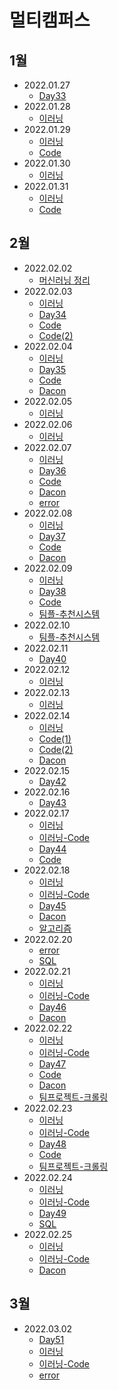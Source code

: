 # 멀티캠퍼스
## 1월
- 2022.01.27
    - [Day33](https://juwon2021.tistory.com/189)
- 2022.01.28
    - [이러닝](https://juwon2021.tistory.com/191)
- 2022.01.29
    - [이러닝](https://juwon2021.tistory.com/192)
    - [Code](https://juwon2021.tistory.com/193)
- 2022.01.30
    - [이러닝](https://juwon2021.tistory.com/195)
- 2022.01.31
    - [이러닝](https://juwon2021.tistory.com/197)
    - [Code](https://juwon2021.tistory.com/196)

## 2월
- 2022.02.02
    - [머신러닝 정리](https://juwon2021.tistory.com/198)
- 2022.02.03
    - [이러닝](https://juwon2021.tistory.com/201)
    - [Day34](https://juwon2021.tistory.com/199)
    - [Code](https://juwon2021.tistory.com/200)
    - [Code(2)](https://juwon2021.tistory.com/205)
- 2022.02.04
    - [이러닝](https://juwon2021.tistory.com/206)
    - [Day35](https://juwon2021.tistory.com/203)
    - [Code](https://juwon2021.tistory.com/202)
    - [Dacon](https://juwon2021.tistory.com/204)
- 2022.02.05
    - [이러닝](https://juwon2021.tistory.com/207)
- 2022.02.06
    - [이러닝](https://juwon2021.tistory.com/208)
- 2022.02.07
    - [이러닝](https://juwon2021.tistory.com/209)
    - [Day36](https://juwon2021.tistory.com/212)
    - [Code](https://juwon2021.tistory.com/213)
    - [Dacon](https://juwon2021.tistory.com/211)
    - [error](https://juwon2021.tistory.com/210)
- 2022.02.08
    - [이러닝](https://juwon2021.tistory.com/214)
    - [Day37](https://juwon2021.tistory.com/216)
    - [Code](https://juwon2021.tistory.com/217)
    - [Dacon](https://juwon2021.tistory.com/215)
- 2022.02.09
    - [이러닝](https://juwon2021.tistory.com/221)
    - [Day38](https://juwon2021.tistory.com/218)
    - [Code](https://juwon2021.tistory.com/219)
    - [팀플-추천시스템](https://juwon2021.tistory.com/220)
- 2022.02.10
    - [팀플-추천시스템](https://juwon2021.tistory.com/222)
- 2022.02.11
    - [Day40](https://juwon2021.tistory.com/223)
- 2022.02.12
    - [이러닝](https://juwon2021.tistory.com/224)
- 2022.02.13
    - [이러닝](https://juwon2021.tistory.com/225)
- 2022.02.14
    - [이러닝](https://juwon2021.tistory.com/227)
    - [Code(1)](https://juwon2021.tistory.com/230)
    - [Code(2)](https://juwon2021.tistory.com/231)
    - [Dacon](https://juwon2021.tistory.com/226)
- 2022.02.15
    - [Day42](https://juwon2021.tistory.com/229)
- 2022.02.16
    - [Day43](https://juwon2021.tistory.com/233)
- 2022.02.17
    - [이러닝](https://juwon2021.tistory.com/236)
    - [이러닝-Code](https://juwon2021.tistory.com/237)
    - [Day44](https://juwon2021.tistory.com/234)
    - [Code](https://juwon2021.tistory.com/235)
- 2022.02.18
    - [이러닝](https://juwon2021.tistory.com/241)
    - [이러닝-Code](https://juwon2021.tistory.com/240)
    - [Day45](https://juwon2021.tistory.com/238)
    - [Dacon](https://juwon2021.tistory.com/242)
    - [알고리즘](https://juwon2021.tistory.com/239)
- 2022.02.20
    - [error](https://juwon2021.tistory.com/243)
    - [SQL](https://juwon2021.tistory.com/244)
- 2022.02.21
    - [이러닝](https://juwon2021.tistory.com/245)
    - [이러닝-Code](https://juwon2021.tistory.com/248)
    - [Day46](https://juwon2021.tistory.com/247)
    - [Dacon](https://juwon2021.tistory.com/246)
- 2022.02.22
    - [이러닝](https://juwon2021.tistory.com/249)
    - [이러닝-Code](https://juwon2021.tistory.com/250)
    - [Day47](https://juwon2021.tistory.com/254)
    - [Code](https://juwon2021.tistory.com/253)
    - [Dacon](https://juwon2021.tistory.com/251)
    - [팀프로젝트-크롤링](https://juwon2021.tistory.com/252)
- 2022.02.23
    - [이러닝](https://juwon2021.tistory.com/256)
    - [이러닝-Code](https://juwon2021.tistory.com/255)
    - [Day48](https://juwon2021.tistory.com/258)
    - [Code](https://juwon2021.tistory.com/257)
    - [팀프로젝트-크롤링](https://juwon2021.tistory.com/259)
- 2022.02.24
    - [이러닝](https://juwon2021.tistory.com/260)
    - [이러닝-Code](https://juwon2021.tistory.com/261)
    - [Day49](https://juwon2021.tistory.com/262)
    - [SQL](https://juwon2021.tistory.com/263)
- 2022.02.25
    - [이러닝](https://juwon2021.tistory.com/264)
    - [이러닝-Code](https://juwon2021.tistory.com/265)
    - [Dacon](https://juwon2021.tistory.com/266)
## 3월
- 2022.03.02
    - [Day51](https://juwon2021.tistory.com/269)
    - [이러닝](https://juwon2021.tistory.com/273)
    - [이러닝-Code](https://juwon2021.tistory.com/271)
    - [error](https://juwon2021.tistory.com/270)